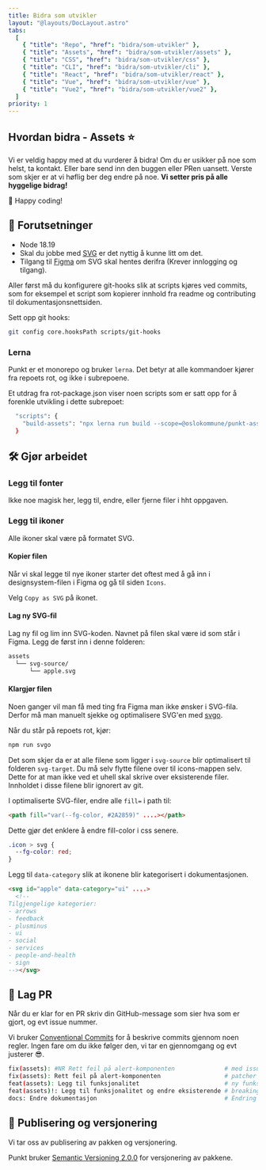 ```yaml
---
title: Bidra som utvikler
layout: "@layouts/DocLayout.astro"
tabs:
  [
    { "title": "Repo", "href": "bidra/som-utvikler" },
    { "title": "Assets", "href": "bidra/som-utvikler/assets" },
    { "title": "CSS", "href": "bidra/som-utvikler/css" },
    { "title": "CLI", "href": "bidra/som-utvikler/cli" },
    { "title": "React", "href": "bidra/som-utvikler/react" },
    { "title": "Vue", "href": "bidra/som-utvikler/vue" },
    { "title": "Vue2", "href": "bidra/som-utvikler/vue2" },
  ]
priority: 1
---
```


<!--
alt under her skal genereres fra ./packages/assets/CONTRIBUTING.md,
alle endringer du gjør vil overskrives
-->

<!-- START CONTENT -->

## Hvordan bidra - Assets ⭐

Vi er veldig happy med at du vurderer å bidra! Om du er usikker på noe som helst,
ta kontakt. Eller bare send inn den buggen eller PRen uansett. Verste som skjer
er at vi høflig ber deg endre på noe. **Vi setter pris på alle hyggelige bidrag!**

👋 Happy coding!

## 📝 Forutsetninger

- Node 18.19
- Skal du jobbe med [SVG](https://developer.mozilla.org/en-US/docs/Web/SVG) er det nyttig å kunne litt om det.
- Tilgang til [Figma](https://www.figma.com/file/Eej5jm3jIUjeMfzLE0aOTB/Punkt---Origo-designsystem?node-id=0%3A1&t=VDbEaltk80wYiYn3-0) om SVG skal hentes derifra (Krever innlogging og tilgang).

Aller først må du konfigurere git-hooks slik at scripts kjøres ved commits, som for eksempel et script som kopierer innhold fra readme og contributing til dokumentasjonsnettsiden.

Sett opp git hooks:

```sh
git config core.hooksPath scripts/git-hooks
```

### Lerna

Punkt er et monorepo og bruker `lerna`. Det betyr at alle kommandoer kjører
fra repoets rot, og ikke i subrepoene.

Et utdrag fra rot-package.json viser noen scripts som er satt opp for å forenkle
utvikling i dette subrepoet:

```sh
  "scripts": {
    "build-assets": "npx lerna run build --scope=@oslokommune/punkt-assets",
  }
```

## 🛠️ Gjør arbeidet

### Legg til fonter

Ikke noe magisk her, legg til, endre, eller fjerne filer i hht oppgaven.

### Legg til ikoner

Alle ikoner skal være på formatet SVG.

#### Kopier filen

Når vi skal legge til nye ikoner starter det oftest med å gå inn i
designsystem-filen i Figma og gå til siden `Icons`.

Velg `Copy as SVG` på ikonet.

#### Lag ny SVG-fil

Lag ny fil og lim inn SVG-koden. Navnet på filen skal være id som står i Figma. Legg
de først inn i denne folderen:

```sh
assets
  └── svg-source/
      └── apple.svg
```

#### Klargjør filen

Noen ganger vil man få med ting fra Figma man ikke ønsker i SVG-fila. Derfor må man
manuelt sjekke og optimalisere SVG'en med [svgo](https://github.com/svg/svgo).

Når du står på repoets rot, kjør:

```sh
npm run svgo
```

Det som skjer da er at alle filene som ligger i `svg-source` blir optimalisert til folderen
`svg-target`. Du må selv flytte filene over til icons-mappen selv. Dette for at man ikke
ved et uhell skal skrive over eksisterende filer. Innholdet i disse filene blir ignorert av
git.

I optimaliserte SVG-filer, endre alle `fill=` i path til:

```html
<path fill="var(--fg-color, #2A2859)" ....></path>
```

Dette gjør det enklere å endre fill-color i css senere.

```css
.icon > svg {
  --fg-color: red;
}
```

Legg til `data-category` slik at ikonene blir kategorisert i dokumentasjonen.

```html
<svg id="apple" data-category="ui" ....>
  <!--
Tilgjengelige kategorier:
- arrows
- feedback
- plusminus
- ui
- social
- services
- people-and-health
- sign
--></svg>
```

## 🤝 Lag PR

Når du er klar for en PR skriv din GitHub-message som sier hva som er gjort, og evt issue nummer.

Vi bruker [Conventional Commits](https://www.conventionalcommits.org/) for å beskrive commits gjennom
noen regler. Ingen fare om du ikke følger den, vi tar en gjennomgang og evt justerer 😎.

```sh
fix(assets): #NR Rett feil på alert-komponenten              # med issuenummer
fix(assets): Rett feil på alert-komponenten                  # patcher en bug i koden (patch i Semantic Versioning)
feat(assets): Legg til funksjonalitet                        # ny funksjonalitet i koden (minor i Semantic Versioning)
feat(assets)!: Legg til funksjonalitet og endre eksisterende # breaking change i koden (major i Semantic Versioning)
docs: Endre dokumentasjon                                    # Endring i dokumentasjon
```

## 🔢 Publisering og versjonering

Vi tar oss av publisering av pakken og versjonering.

Punkt bruker [Semantic Versioning 2.0.0](https://semver.org/spec/v2.0.0.html) for versjonering av pakkene.

<!-- END CONTENT-->
